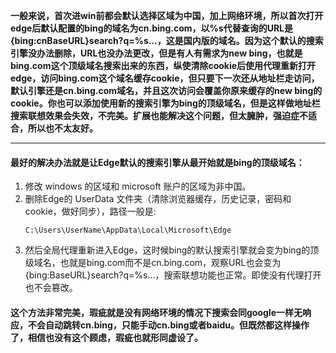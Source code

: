 **一般来说，首次进win前都会默认选择区域为中国，加上网络环境，所以首次打开edge后默认配置的bing的域名为cn.bing.com，以%s代替查询的URL是{bing:cnBaseURL}search?q=%s…，这是国内版的域名。因为这个默认的搜索引擎没办法删除，URL也没办法更改，但是有人有需求为new bing，也就是bing.com这个顶级域名搜索出来的东西，纵使清除cookie后使用代理重新打开edge，访问bing.com这个域名缓存cookie，但只要下一次还从地址栏走访问，默认引擎还是cn.bing.com域名，并且这次访问会覆盖你原来缓存的new bing的cookie。你也可以添加使用新的搜索引擎为bing的顶级域名，但是这样做地址栏搜索联想效果会失效，不完美。扩展也能解决这个问题，但太臃肿，强迫症不适合，所以也不太友好。**

---

#### 最好的解决办法就是让Edge默认的搜索引擎从最开始就是bing的顶级域名：

1. 修改 windows 的区域和 microsoft 账户的区域为非中国。
2. 删除Edge的 UserData 文件夹（清除浏览器缓存，历史记录，密码和cookie，做好同步），路径一般是:
    ```
    C:\Users\UserName\AppData\Local\Microsoft\Edge
    ```
3. 然后全局代理重新进入Edge，这时候bing的默认搜索引擎就会变为bing的顶级域名，也就是bing.com而不是cn.bing.com，观察URL也会变为{bing:BaseURL}search?q=%s…，搜索联想功能也正常。即使没有代理打开也不会篡改。

#### 这个方法非常完美，瑕疵就是没有网络环境的情况下搜索会同google一样无响应，不会自动跳转cn.bing，只能手动cn.bing或者baidu。但既然都这样操作了，相信也没有这个顾虑，瑕疵也就形同虚设了。
